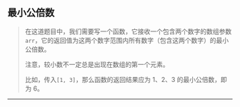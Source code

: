 ## 最小公倍数

> 在这道题目中，我们需要写一个函数，它接收一个包含两个数字的数组参数`arr`，它的返回值为这两个数字范围内所有数字（包含这两个数字）的最小公倍数。
>
> 注意，较小数不一定总是出现在数组的第一个元素。
>
> 比如，传入`[1, 3]`，那么函数的返回结果应为 1、2、3 的最小公倍数，即为 6。

---

